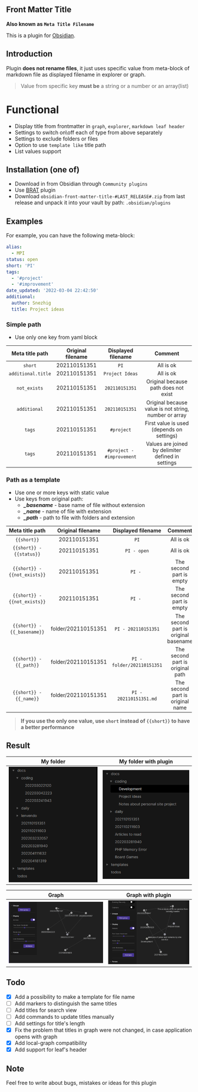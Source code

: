 ## Front Matter Title

__Also known as `Meta Title Filename`__

This is a plugin for [Obsidian](https://obsidian.md).

## Introduction

Plugin **does not rename files**,
it just uses specific value from meta-block of markdown file as displayed filename in explorer or graph.

> Value from specific key **must be** a string or a number or an array(list)

# Functional

* Display title from frontmatter in `graph`, `explorer`, `markdown leaf header`
* Settings to switch on\off each of type from above separately
* Settings to exclude folders or files
* Option to use `template like` title path
* List values support

## Installation (one of)

* Download in from Obsidian through `Community plugins`
* Use [BRAT](https://github.com/TfTHacker/obsidian42-brat) plugin
* Download `obsidian-front-matter-title-#LAST_RELEASE#.zip` from last release and unpack it into your vault by
  path: `.obsidian/plugins`

## Examples

For example, you can have the following meta-block:

```yaml
alias:
  - MPI
status: open
short: 'PI'
tags:
  - '#project'
  - '#improvement'
date_updated: '2022-03-04 22:42:50'
additional:
  author: Snezhig
  title: Project ideas

```

### Simple path

- Use only one key from yaml block

|       Meta title path        | Original filename |    Displayed filename     |                        Comment                        |
|:----------------------------:|:-----------------:|:-------------------------:|:-----------------------------------------------------:|
|           `short`            |   202110151351    |           `PI`            |                       All is ok                       |
|      `additional.title`      |   202110151351    |      `Project Ideas`      |                       All is ok                       |
|         `not_exists`         |   202110151351    |      `202110151351`       |         Original because path does not exist          |
|         `additional`         |   202110151351    |      `202110151351`       | Original because value is not string, number or array |
|            `tags`            |   202110151351    |        `#project`         |       First value is used (depends on settings)       |
|            `tags`            |   202110151351    | `#project - #improvement` |  Values are joined by delimiter defined in settings   |

### Path as a template

- Use one or more keys with static value
- Use keys from original path:
    - _**_basename**_ - base name of file without extension
    - _**_name**_ - name of file with extension
    - _**_path**_ - path to file with folders and extension

|       Meta title path        |  Original filename  |     Displayed filename     |               Comment                |
|:----------------------------:|:-------------------:|:--------------------------:|:------------------------------------:|
|         `{{short}}`          |    202110151351     |            `PI`            |              All is ok               |
|   `{{short}} - {{status}}`   |    202110151351     |        `PI - open`         |              All is ok               |
| `{{short}} - {{not_exists}}` |    202110151351     |          `PI - `           |       The second part is empty       |
| `{{short}} - {{not_exists}}` |    202110151351     |          `PI - `           |       The second part is empty       |
| `{{short}} - {{_basename}}`  | folder/202110151351 |    `PI - 202110151351`     | The second part is original basename |
|   `{{short}} - {{_path}}`    | folder/202110151351 | `PI - folder/202110151351` |   The second part is original path   |
|   `{{short}} - {{_name}}`    | folder/202110151351 |   `PI - 202110151351.md`   |   The second part is original name   |

> **If you use the only one value, use `short` instead of `{{short}}` to have a better performance**

## Result

|                My folder                 |               My folder with plugin                |
|:----------------------------------------:|:--------------------------------------------------:|
| ![](./github/images/Common%20Folder.png) | ![](./github/images/Structure%20with%20plugin.png) |

|                  Graph                  |               Graph with plugin                |
|:---------------------------------------:|:----------------------------------------------:|
| ![](./github/images/Common%20graph.png) | ![](./github/images/Graph%20with%20plugin.png) |

## Todo

* [x] Add a possibility to make a template for file name
* [ ] Add markers to distinguish the same titles
* [ ] Add titles for search view
* [ ] Add commands to update titles manually
* [ ] Add settings for title's length
* [x] Fix the problem that titles in graph were not changed, in case application opens with graph
* [x] Add local-graph compatibility
* [x] Add support for leaf's header

## Note

Feel free to write about bugs, mistakes or ideas for this plugin
